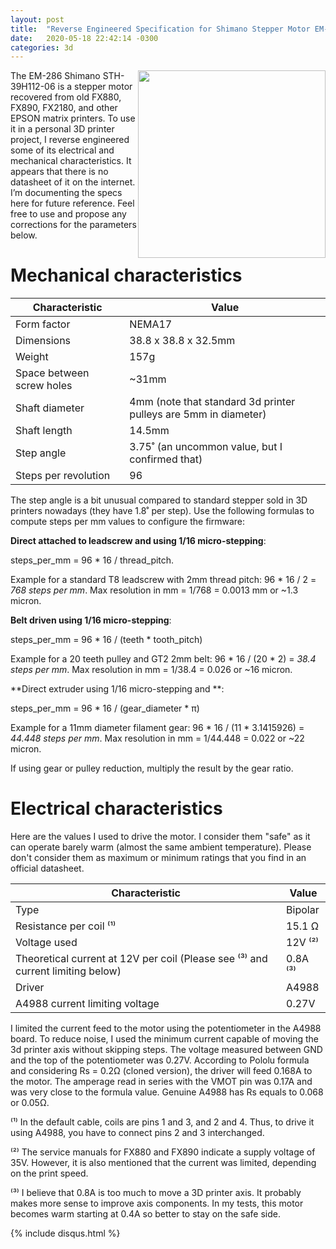 ```yaml
---
layout: post
title:  "Reverse Engineered Specification for Shimano Stepper Motor EM-286 STH-039H112-06"
date:   2020-05-18 22:42:14 -0300
categories: 3d
---
```


<a href="{{site.baseurl}}/assets/images/em-286-sth-039h112-06.jpeg"><img class="border" style="float: right; width: 300px;" src="{{site.baseurl}}/assets/images/em-286-sth-039h112-06.jpeg"></a>

The EM-286 Shimano STH-39H112-06 is a stepper motor recovered from old FX880, FX890, FX2180, and other EPSON matrix printers. To use it in a personal 3D printer project, I reverse engineered some of its electrical and mechanical characteristics. It appears that there is no datasheet of it on the internet. I’m documenting the specs here for future reference. Feel free to use and propose any corrections for the parameters below.

# Mechanical characteristics

| Characteristic | Value |
| -------------- | ----- |
| Form factor    | NEMA17 |
| Dimensions | 38.8 x 38.8 x 32.5mm |
| Weight |  157g |
| Space between screw holes | ~31mm |
| Shaft diameter | 4mm (note that standard 3d printer pulleys are 5mm in diameter) |
| Shaft length | 14.5mm |
| Step angle | 3.75˚ (an uncommon value, but I confirmed that) |
| Steps per revolution | 96 |

The step angle is a bit unusual compared to standard stepper sold in 3D printers nowadays (they have 1.8˚ per step). Use the following formulas to compute steps per mm values to configure the firmware:

**Direct attached to leadscrew and using 1/16 micro-stepping**:

steps_per_mm = 96 * 16 / thread_pitch.

Example for a standard T8 leadscrew with 2mm thread pitch: 96 * 16 / 2 = *768 steps per mm*. Max resolution in mm = 1/768 = 0.0013 mm or ~1.3 micron.

**Belt driven using 1/16 micro-stepping**:

steps_per_mm = 96 * 16 / (teeth * tooth_pitch)

Example for a 20 teeth pulley and GT2 2mm belt: 96 * 16 / (20 * 2) = *38.4 steps per mm*. Max resolution in mm = 1/38.4 = 0.026 or ~16 micron.

**Direct extruder using 1/16 micro-stepping and **:

steps_per_mm = 96 * 16 / (gear_diameter * π)

Example for a 11mm diameter filament gear: 96 * 16 / (11 * 3.1415926) = *44.448 steps per mm*. Max resolution in mm = 1/44.448 = 0.022 or ~22 micron.

If using gear or pulley reduction, multiply the result by the gear ratio.

# Electrical characteristics

Here are the values I used to drive the motor. I consider them "safe" as it can operate barely warm (almost the same ambient temperature). Please don't consider them as maximum or minimum ratings that you find in an official datasheet.

| Characteristic | Value |
| -------------- | ----- |
| Type | Bipolar |
| Resistance per coil ⁽¹⁾ | 15.1 Ω |
| Voltage used | 12V ⁽²⁾ |
| Theoretical current at 12V per coil (Please see ⁽³⁾ and current limiting below) | 0.8A ⁽³⁾  |
| Driver | A4988 |
| A4988 current limiting voltage | 0.27V |


I limited the current feed to the motor using the potentiometer in the A4988 board. To reduce noise, I used the minimum current capable of moving the 3d printer axis without skipping steps. The voltage measured between GND and the top of the potentiometer was 0.27V. According to Pololu formula and considering Rs = 0.2Ω (cloned version), the driver will feed 0.168A to the motor. The amperage read in series with the VMOT pin was 0.17A and was very close to the formula value. Genuine A4988 has Rs equals to 0.068 or 0.05Ω.

⁽¹⁾ In the default cable, coils are pins 1 and 3, and 2 and 4. Thus, to drive it using A4988, you have to connect pins 2 and 3 interchanged. 

⁽²⁾ The service manuals for FX880 and FX890 indicate a supply voltage of 35V. However, it is also mentioned that the current was limited, depending on the print speed.

⁽³⁾ I believe that 0.8A is too much to move a 3D printer axis. It probably makes more sense to improve axis components. In my tests, this motor becomes warm starting at 0.4A so better to stay on the safe side.

{% include disqus.html %}
